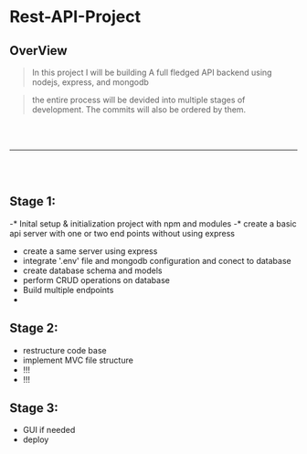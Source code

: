 # Rest-API-Project

## OverView

> In this project I will be building A full fledged API backend using nodejs, express, and mongodb

> the entire process will be devided into multiple stages of development. The commits will also be ordered by them.

<br/>
<br/>
<hr/>
<br/>
<br/>

## Stage 1:
-* Inital setup & initialization project with npm and modules 
-* create a basic api server with one or two end points without using express
- create a same server using express
- integrate '.env' file and mongodb configuration and conect to database
- create database schema and models
- perform CRUD operations on database
- Build multiple endpoints 
- 

## Stage 2:
- restructure code base
- implement MVC file structure
- !!!
- !!!

## Stage 3:
- GUI if needed
- deploy 


